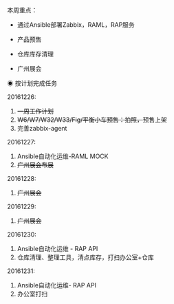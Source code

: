 本周重点：

* 通过Ansible部署Zabbix，RAML，RAP服务

* 产品预售

* 仓库库存清理

* 广州展会

◉ 按计划完成任务

20161226:

1. ~~一周工作计划~~
2. ~~W6/W7/W32/W33/Fig/平衡小车预售：拍照，~~预售上架
3. 完善zabbix-agent

20161227:

1. Ansible自动化运维-RAML MOCK
2. ~~广州展会布展~~

20161228:

1. ~~广州展会~~

20161229:

1. ~~广州展会~~

20161230:

1. Ansible自动化运维 - RAP API
2. 仓库清理、整理工具，清点库存，打扫办公室+仓库

20161231:

1. Ansible自动化运维- RAP API
2. 办公室打扫



